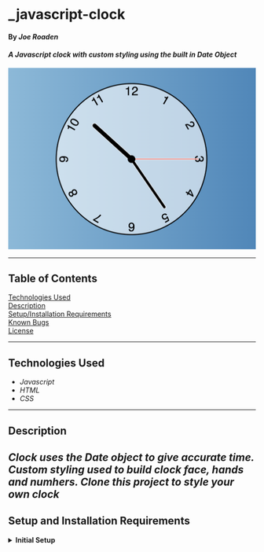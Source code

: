 # _javascript-clock

#### By _Joe Roaden_

#### _A Javascript clock with custom styling using the built in Date Object_


![image](app-screen-shot.png)



---
## Table of Contents
[Technologies Used](#technologies-used)  
[Description](#description)  
[Setup/Installation Requirements](#setup-and-installation-requirements)   
[Known Bugs](#known-bugs)  
[License](#License)

---
## Technologies Used

* _Javascript_
* _HTML_
* _CSS_




---
## Description

_Clock uses the Date object to give accurate time.  Custom styling used to build clock face, hands and numhers. Clone this project to style your own clock_
---
## Setup and Installation Requirements

<details>
<summary><strong>Initial Setup</strong></summary>  

1. Copy the git repository url: https://github.com/joeroaden/javascript-clock
2. Open a shell program and navigate to your desktop.
3. Clone the repository for this project using the `git clone` command and including the copied URL.
4. While still in the shell program, navigate to the root directory of the newly created file named `javascript-clock`.
5. To view the application on your local live server, right click on index.html.

---
## Known Bugs

* _There are no known bugs at this time_

---
## License



[Copyright](/LICENSE) © 2022 Joe Roaden


